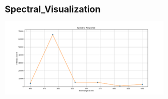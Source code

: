 # Spectral_Visualization
![Spectral](https://github.com/kaabir/Spectral_Visualization/blob/master/490nm.png "Preview")
